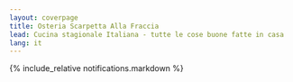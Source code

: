 ```yaml
---
layout: coverpage
title: Osteria Scarpetta Alla Fraccia
lead: Cucina stagionale Italiana - tutte le cose buone fatte in casa
lang: it
---
```


{% include_relative notifications.markdown %}	

